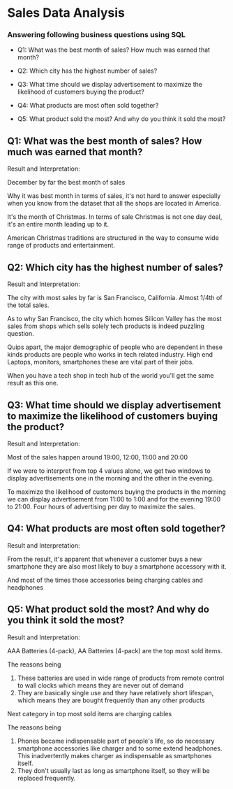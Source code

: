# Sales Data Analysis
### Answering following business questions using SQL

- Q1: What was the best month of sales? How much was earned that month?

- Q2: Which city has the highest number of sales?

- Q3: What time should we display advertisement to maximize the likelihood of customers buying the product?

- Q4: What products are most often sold together?

- Q5: What product sold the most? And why do you think it sold the most?

## Q1: What was the best month of sales? How much was earned that month?
Result and Interpretation:

December by far the best month of sales

Why it was best month in terms of sales, it's not hard to answer especially when you know from the dataset that all the shops are located in America.

It's the month of Christmas. In terms of sale Christmas is not one day deal, it's an entire month leading up to it. 

American Christmas traditions are structured in the way to consume wide range of products and entertainment.

## Q2: Which city has the highest number of sales?
Result and Interpretation:

The city with most sales by far is San Francisco, California. Almost 1/4th of the total sales. 

As to why San Francisco, the city which homes Silicon Valley has the most sales from shops which sells solely tech products is indeed puzzling question. 

Quips apart, the major demographic of people who are dependent in these kinds products are people who works in tech related industry. High end Laptops, monitors, smartphones these are vital part of their jobs.

When you have a tech shop in tech hub of the world you'll get the same result as this one.

## Q3: What time should we display advertisement to maximize the likelihood of customers buying the product?
Result and Interpretation:

Most of the sales happen around 19:00, 12:00, 11:00 and 20:00 

If we were to interpret from top 4 values alone, we get two windows to display advertisements one in the morning and the other in the evening.

To maximize the likelihood of customers buying the products in the morning we can display advertisement from 11:00 to 1:00 and for the evening 19:00 to 21:00. Four hours of advertising per day to maximize the sales.

## Q4: What products are most often sold together?
Result and Interpretation:

From the result, it's apparent that whenever a customer buys a new smartphone they are also most likely to buy a smartphone accessory with it.

And most of the times those accessories being charging cables and headphones

## Q5: What product sold the most? And why do you think it sold the most?
Result and Interpretation:

AAA Batteries (4-pack), AA Batteries (4-pack) are the top most sold items. 

The reasons being 

1. These batteries are used in wide range of products from remote control to wall clocks which means they are never out of demand
2. They are basically single use and they have relatively short lifespan, which means they are bought frequently than any other products

Next category in top most sold items are charging cables

The reasons being

1. Phones became indispensable part of people's life, so do necessary smartphone accessories like charger and to some extend headphones. This inadvertently makes charger as indispensable as smartphones itself.
2. They don't usually last as long as smartphone itself, so they will be replaced frequently.


